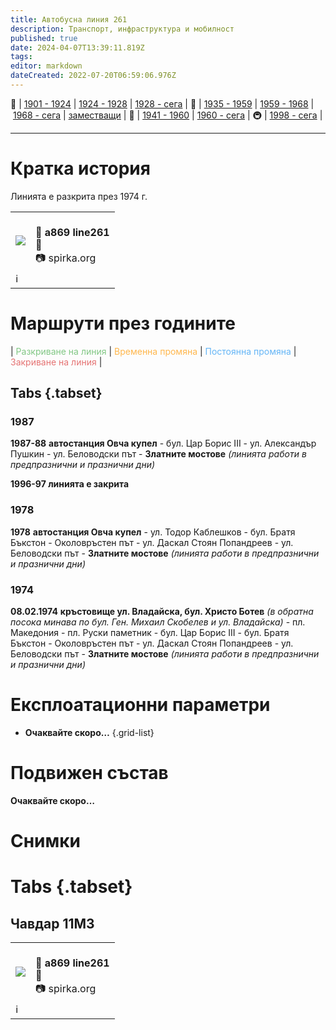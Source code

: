 ```yaml
---
title: Автобусна линия 261
description: Транспорт, инфраструктура и мобилност
published: true
date: 2024-04-07T13:39:11.819Z
tags: 
editor: markdown
dateCreated: 2022-07-20T06:59:06.976Z
---
```


🚋 | [1901 - 1924](/bg/public-transport/tram-routes-1901-1924) | [1924 - 1928](/bg/public-transport/tram-routes-1924-1928) | [1928 - сега](/bg/public-transport/tram-routes-1928-sega) | 🚌 | [1935 - 1959](/bg/public-transport/bus-routes-1935-1959) | [1959 - 1968](/bg/public-transport/bus-routes-1959-1968) | [1968 - сега](/bg/public-transport/bus-routes-1968-sega) | [заместващи](/bg/public-transport/bus-routes-replacement-services) | 🚎 | [1941 - 1960](/bg/public-transport/trolleybus-routes-1941-1960) | [1960 - сега](/bg/public-transport/trolleybus-routes-1960-sega) | 🚇 | [1998 - сега](/bg/public-transport/metro-routes) |

---

# Кратка история

Линията е разкрита през 1974 г. 
<!--следващ пост--> 
<div class="table-responsive"><table style="width:100%"><tr>
<td><img src="http://46.10.181.183:1518/trinmo/gallery/spirka-org/a869%20line261.jpg"></td>
<td><br><b>🚌 a869 line261</b><a href=""></a> <br>📌<br> 📷 spirka.org</td></tr>
  <td colspan=2 >ℹ️ </td></table></div>

# Маршрути през годините
| <span style="color:#81C784">Разкриване на линия</span> | <span style="color:#FFB74D">Временна промяна</span> | <span style="color:#64B5F6">Постоянна промяна</span> | <span style="color:#E57373">Закриване на линия</span> |


## Tabs {.tabset}
### 1987
**1987-88** **автостанция Овча купел** - бул. Цар Борис III - ул. Александър Пушкин - ул. Беловодски път - **Златните мостове** *(линията работи в предпразнични и празнични дни)*

**1996-97 линията е закрита**

### 1978
**1978** **автостанция Овча купел** - ул. Тодор Каблешков - бул. Братя Бъкстон - Околовръстен път - ул. Даскал Стоян Попандреев - ул. Беловодски път - **Златните мостове** *(линията работи в предпразнични и празнични дни)*

### 1974
**08.02.1974** **кръстовище ул. Владайска, бул. Христо Ботев** *(в обратна посока минава по бул. Ген. Михаил Скобелев и ул. Владайска)* \- пл. Македония - пл. Руски паметник - бул. Цар Борис III - бул. Братя Бъкстон - Околовръстен път - ул. Даскал Стоян Попандреев - ул. Беловодски път - **Златните мостове** *(линията работи в предпразнични и празнични дни)*


# Експлоатационни параметри

- **Очаквайте скоро…**
{.grid-list}

# **Подвижен състав**

**Очаквайте скоро…**

# Снимки
  
# Tabs {.tabset}
## Чавдар 11М3
<!--следващ пост--> 
<div class="table-responsive"><table style="width:100%"><tr>
<td><img src="http://46.10.181.183:1518/trinmo/gallery/spirka-org/a869%20line261.jpg"></td>
<td><br><b>🚌 a869 line261</b><a href=""></a> <br>📌<br> 📷 spirka.org</td></tr>
  <td colspan=2 >ℹ️ </td></table></div>
